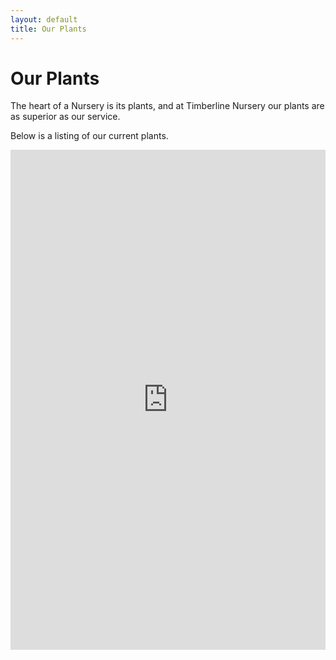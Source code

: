 ```yaml
---
layout: default
title: Our Plants
---
```


# Our Plants

The heart of a Nursery is its plants, and at Timberline Nursery our plants are as superior as our service.

Below is a listing of our current plants.

<iframe src="https://www.plantant.com/availability-plants/1005985/green/no/yes" width="100%" height="800" style="border:none;" frameborder="0">
<p>Your browser does not support iframes.</p>
</iframe>

